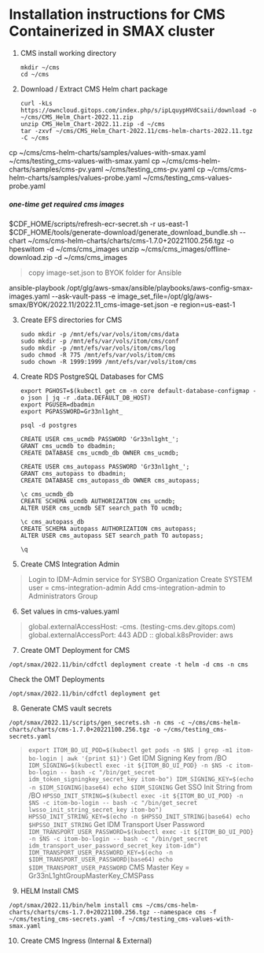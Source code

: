 # Installation instructions for CMS Containerized in SMAX cluster

1. CMS install working directory
    ```
    mkdir ~/cms
    cd ~/cms
    ```

2. Download / Extract CMS Helm chart package  
    ```
    curl -kLs https://owncloud.gitops.com/index.php/s/ipLquypHVdCsaii/download -o ~/cms/CMS_Helm_Chart-2022.11.zip
    unzip CMS_Helm_Chart-2022.11.zip -d ~/cms
    tar -zxvf ~/cms/CMS_Helm_Chart-2022.11/cms-helm-charts-2022.11.tgz -C ~/cms
    ```
cp ~/cms/cms-helm-charts/samples/values-with-smax.yaml ~/cms/testing_cms-values-with-smax.yaml
cp ~/cms/cms-helm-charts/samples/cms-pv.yaml ~/cms/testing_cms-pv.yaml
cp ~/cms/cms-helm-charts/samples/values-probe.yaml ~/cms/testing_cms-values-probe.yaml

##### one-time get required cms images
$CDF_HOME/scripts/refresh-ecr-secret.sh -r us-east-1
$CDF_HOME/tools/generate-download/generate_download_bundle.sh --chart ~/cms/cms-helm-charts/charts/cms-1.7.0+20221100.256.tgz -o hpeswitom -d ~/cms/cms_images
unzip ~/cms/cms_images/offline-download.zip -d ~/cms/cms_images
 > copy image-set.json to BYOK folder for Ansible

ansible-playbook /opt/glg/aws-smax/ansible/playbooks/aws-config-smax-images.yaml --ask-vault-pass -e image_set_file=/opt/glg/aws-smax/BYOK/2022.11/2022.11_cms-image-set.json -e region=us-east-1

3. Create EFS directories for CMS  
    ```
    sudo mkdir -p /mnt/efs/var/vols/itom/cms/data
    sudo mkdir -p /mnt/efs/var/vols/itom/cms/conf
    sudo mkdir -p /mnt/efs/var/vols/itom/cms/log
    sudo chmod -R 775 /mnt/efs/var/vols/itom/cms
    sudo chown -R 1999:1999 /mnt/efs/var/vols/itom/cms
    ```

4. Create RDS PostgreSQL Databases for CMS
    ```
    export PGHOST=$(kubectl get cm -n core default-database-configmap -o json | jq -r .data.DEFAULT_DB_HOST)
    export PGUSER=dbadmin
    export PGPASSWORD=Gr33nl1ght_

    psql -d postgres
    
    CREATE USER cms_ucmdb PASSWORD 'Gr33nl1ght_';
    GRANT cms_ucmdb to dbadmin;
    CREATE DATABASE cms_ucmdb_db OWNER cms_ucmdb;
    
    CREATE USER cms_autopass PASSWORD 'Gr33nl1ght_';
    GRANT cms_autopass to dbadmin;
    CREATE DATABASE cms_autopass_db OWNER cms_autopass; 
    
    \c cms_ucmdb_db
    CREATE SCHEMA ucmdb AUTHORIZATION cms_ucmdb;
    ALTER USER cms_ucmdb SET search_path TO ucmdb;

    \c cms_autopass_db
    CREATE SCHEMA autopass AUTHORIZATION cms_autopass;
    ALTER USER cms_autopass SET search_path TO autopass;

    \q
    ```

5. Create CMS Integration Admin
  > Login to IDM-Admin service for SYSBO Organization
  > Create SYSTEM user = cms-integration-admin
  > Add cms-integration-admin to Administrators Group

6. Set values in cms-values.yaml
  > global.externalAccessHost: <cluster>-cms.<domain> (testing-cms.dev.gitops.com)
  > global.externalAccessPort: 443
  > ADD :: global.k8sProvider: aws
  > 

7. Create OMT Deployment for CMS
  ```
  /opt/smax/2022.11/bin/cdfctl deployment create -t helm -d cms -n cms
  ```
  Check the OMT Deployments
  ```
  /opt/smax/2022.11/bin/cdfctl deployment get
  ```

8. Generate CMS vault secrets
  ```
  /opt/smax/2022.11/scripts/gen_secrets.sh -n cms -c ~/cms/cms-helm-charts/charts/cms-1.7.0+20221100.256.tgz -o ~/cms/testing_cms-secrets.yaml
  ```
  > `export ITOM_BO_UI_POD=$(kubectl get pods -n $NS | grep -m1 itom-bo-login | awk '{print $1}')`
  > Get IDM Signing Key from /BO
    ```
    IDM_SIGNING=$(kubectl exec -it ${ITOM_BO_UI_POD} -n $NS -c itom-bo-login -- bash -c "/bin/get_secret idm_token_signingkey_secret_key itom-bo")
    IDM_SIGNING_KEY=$(echo -n $IDM_SIGNING|base64)
    echo $IDM_SIGNING
    ```
  > Get SSO Init String from /BO
    ```
    HPSSO_INIT_STRING=$(kubectl exec -it ${ITOM_BO_UI_POD} -n $NS -c itom-bo-login -- bash -c "/bin/get_secret lwsso_init_string_secret_key itom-bo")
    HPSSO_INIT_STRING_KEY=$(echo -n $HPSSO_INIT_STRING|base64)
    echo $HPSSO_INIT_STRING
    ```
  > Get IDM Transport User Password
    ```
    IDM_TRANSPORT_USER_PASSWORD=$(kubectl exec -it ${ITOM_BO_UI_POD} -n $NS -c itom-bo-login -- bash -c "/bin/get_secret idm_transport_user_password_secret_key itom-idm")
    IDM_TRANSPORT_USER_PASSWORD_KEY=$(echo -n $IDM_TRANSPORT_USER_PASSWORD|base64)
    echo $IDM_TRANSPORT_USER_PASSWORD
    ```
  > CMS Master Key = Gr33nL1ghtGroupMasterKey_CMSPass

9. HELM Install CMS
  ```
  /opt/smax/2022.11/bin/helm install cms ~/cms/cms-helm-charts/charts/cms-1.7.0+20221100.256.tgz --namespace cms -f ~/cms/testing_cms-secrets.yaml -f ~/cms/testing_cms-values-with-smax.yaml
  ```

10. Create CMS Ingress (Internal & External)
